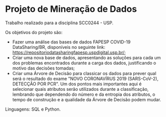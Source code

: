 # Projeto de Mineração de Dados

Trabalho realizado para a disciplina SCC0244 - USP.

Os objetivos do projeto são:
  - Fazer uma análise das bases de dados FAPESP COVID-19 DataSharing/BR, disponíveis no seguinte link: https://repositoriodatasharingfapesp.uspdigital.usp.br/; 
  - Criar uma nova base de dados, apresentando as soluções para cada um dos problemas encontrados durante a carga dos dados, justificando o motivo das decisões tomadas; 
  - Criar uma Árvore de Decisão para classicar os dados para prever qual será o resultado do exame "NOVO CORONAVÍRUS 2019 (SARS-CoV-2), DETECÇÃO POR PCR". Um dos pontos mais importantes aqui é selecionar quais atributos serão utilizados durante a classificação, lembrando que dependendo do número e da entropia dos atributos, o tempo
de construção e a qualidade da Árvore de Decisão podem mudar.

Linguagens: SQL e Python.
